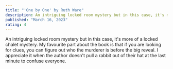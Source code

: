```yaml
---
title: "'One by One' by Ruth Ware"
description: An intriguing locked room mystery but in this case, it's more of a locked chalet mystery. My favourite part about the book is that if you are looking for clues, you can figure out who the murderer is before the big reveal. I appreciate it when the author doesn't pull a rabbit out of their hat at the last minute to confuse everyone.
published: "March 16, 2023"
rating: 4
---
```


An intriguing locked room mystery but in this case, it's more of a locked chalet mystery. My favourite part about the book is that if you are looking for clues, you can figure out who the murderer is before the big reveal. I appreciate it when the author doesn't pull a rabbit out of their hat at the last minute to confuse everyone.

